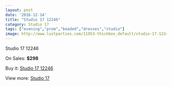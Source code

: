 ```yaml
---
layout: post
date: '2016-12-14'
title: "Studio 17 12246"
category: Studio 17
tags: ["evening","prom","beaded","dresses","studio"]
image: http://www.lustparties.com/11953-thickbox_default/studio-17-12246.jpg
---
```

Studio 17 12246

On Sales: **$298**
<a href="https://www.lustparties.com/en/studio-17/4337-studio-17-12246.html"><amp-img layout="responsive" width="600" height="600" src="//www.lustparties.com/11953-thickbox_default/studio-17-12246.jpg" alt="Studio 17 12246 0" /></a>

Buy it: [Studio 17 12246](https://www.lustparties.com/en/studio-17/4337-studio-17-12246.html "Studio 17 12246")

View more: [Studio 17](https://www.lustparties.com/en/22-studio-17 "Studio 17")